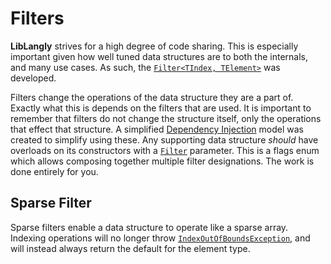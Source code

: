 ﻿# Filters

**LibLangly** strives for a high degree of code sharing. This is especially important given how well tuned data structures are to both the internals, and many use cases. As such, the [`Filter<TIndex, TElement>`](https://entomy.github.io/LibLangly/api/Langly.DataStructures.Filters.Filter-2.html) was developed.

Filters change the operations of the data structure they are a part of. Exactly what this is depends on the filters that are used. It is important to remember that filters do not change the structure itself, only the operations that effect that structure. A simplified [Dependency Injection](https://en.wikipedia.org/wiki/Dependency_injection) model was created to simplify using these. Any supporting data structure _should_ have overloads on its constructors with a [`Filter`](https://entomy.github.io/LibLangly/api/Langly.DataStructures.Filter.html) parameter. This is a flags enum which allows composing together multiple filter designations. The work is done entirely for you.

## Sparse Filter

Sparse filters enable a data structure to operate like a sparse array. Indexing operations will no longer throw [`IndexOutOfBoundsException`](https://docs.microsoft.com/en-us/dotnet/api/system.indexoutofrangeexception), and will instead always return the default for the element type.